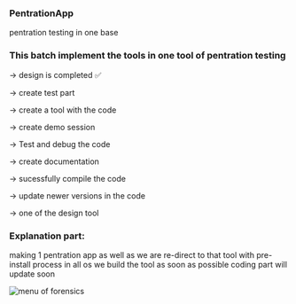 ### PentrationApp
pentration testing in one base


### This batch implement the tools in one tool of pentration testing 

-> design is completed ✅

-> create test part 

-> create a tool with the code 

-> create demo session

-> Test and debug the code

-> create documentation

-> sucessfully compile the code

-> update newer versions in the code

-> one of the design tool

### Explanation part:

making 1 pentration app as well as we are re-direct to that tool with pre-install process in all os we build the tool as soon as possible
coding part will update soon


![menu of forensics](https://user-images.githubusercontent.com/81065703/208831898-60864167-4f58-4c18-96bd-cf01e1533ebb.png)
